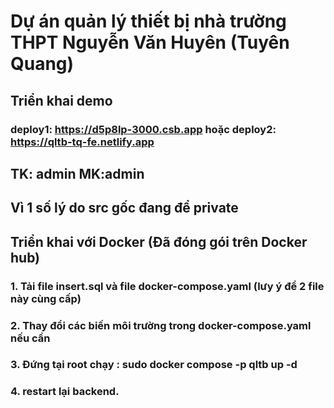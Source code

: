 # Dự án quản lý thiết bị nhà trường THPT Nguyễn Văn Huyên (Tuyên Quang)
###
## Triển khai demo
### deploy1: https://d5p8lp-3000.csb.app hoặc deploy2: https://qltb-tq-fe.netlify.app
###
## TK: admin MK:admin
## Vì 1 số lý do src gốc đang để private
###
## Triển khai với Docker (Đã đóng gói trên Docker hub)
### 1. Tải file insert.sql và file docker-compose.yaml (lưy ý để 2 file này cùng cấp)
### 2. Thay đổi các biến môi trường trong docker-compose.yaml nếu cần
### 3. Đứng tại root chạy : sudo docker compose -p qltb up -d
### 4. restart lại backend.